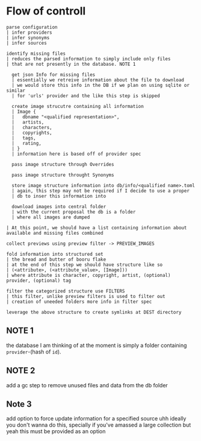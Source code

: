 # Flow of controll
```
parse configuration
| infer providers
| infer synonyms
| infer sources

identify missing files
| reduces the parsed information to simply include only files
| that are not presently in the database. NOTE 1

  get json Info for missing files
  | essentially we retreive information about the file to download
  | we would store this info in the DB if we plan on using sqlite or similar
  | for 'urls' provider and the like this step is skipped

  create image strucutre containing all information
  | Image {
  |   dbname "<qualified representation>",
  |   artists,
  |   characters,
  |   copyrights,
  |   tags,
  |   rating,
  | }
  | information here is based off of provider spec

  pass image structure through Overrides

  pass image structure throught Synonyms

  store image structure information into db/info/<qualified name>.toml
  | again, this step may not be required if I decide to use a proper
  | db to inser this information into

  download images into central folder
  | with the current proposal the db is a folder
  | where all images are dumped

| At this point, we should have a list containing information about available and missing files combined

collect previews using preview filter -> PREVIEW_IMAGES

fold information into structured set
| the bread and butter of booru flake
| at the end of this step we should have structure like so
| (<attribute>, (<attribute_value>, [Image]))
| where attribute is character, copyright, artist, (optional) provider, (optional) tag

filter the categorized structure use FILTERS
| this filter, unlike preview filters is used to filter out
| creation of uneeded folders more info in filter spec

leverage the above structure to create symlinks at DEST directory
```

## NOTE 1
the database I am thinking of at the moment is simply a folder containing
`provider`-(hash of `id`).

##  NOTE 2
add a gc step to remove unused files and data from the db folder

## Note 3
add option to force update information for a specified source
uhh ideally you don't wanna do this, specially if you've amassed a large collection
but yeah this must be provided as an option
